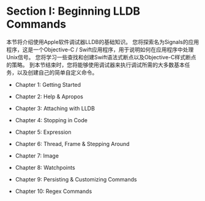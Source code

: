 # Section I: Beginning LLDB Commands

本节将介绍使用Apple软件调试器LLDB的基础知识。 您将探索名为Signals的应用程序，这是一个Objective-C / Swift应用程序，用于说明如何在应用程序中处理Unix信号。 您将学习一些查找和创建Swift语法式断点以及Objective-C样式断点的策略。 到本节结束时，您将能够使用调试器来执行调试所需的大多数基本任务，以及创建自己的简单自定义命令。

* Chapter 1: Getting Started

* Chapter 2: Help & Apropos

* Chapter 3: Attaching with LLDB

* Chapter 4: Stopping in Code

* Chapter 5: Expression

* Chapter 6: Thread, Frame & Stepping Around

* Chapter 7: Image

* Chapter 8: Watchpoints

* Chapter 9: Persisting & Customizing Commands 

* Chapter 10: Regex Commands

